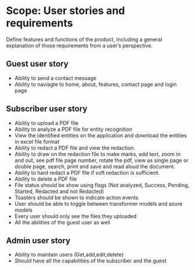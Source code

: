 # Scope: User stories and requirements

Define features and functions of the product, including a general explanation of those requirements from a user’s perspective. 

## Guest user story

- Ability to send a contact message
- Ability to naviagte to home, about, features, contact page and login page

## Subscriber user story

- Ability to upload a PDF file
- Ability to analyze a PDF file for entity recognition
- View the identified entities on the application and download the entities in excel file format
- Ability to redact a PDF file and view the redaction.
- Ability to draw on the redaction file to make marks, add text, zoom in and out, see pdf file page number, rotate the pdf, view as single page or double page, search, print and save and read aloud the document.
- Ability to hard redact a PDF file if soft redaction is sufficient.
- Ability to delete a PDF file
- File status should be show using flags (Not analyzed, Success, Pending, Started, Redacted and not Redacted)
- Toasters should be shown to indicate action events
- User should be able to toggle between transformer models and azure models
- Every user should only see the files they uploaded
- All the abilities of the guest user as well

## Admin user story

- Ability to maintain users (Get,add,edit,delete)
- Should have all the capabilities of the subscriber and the guest